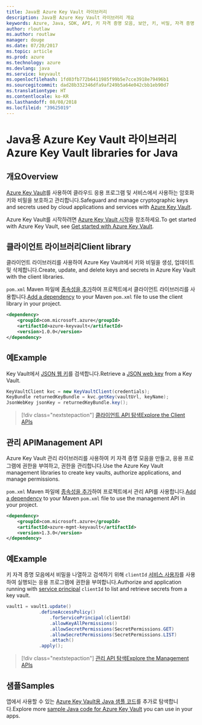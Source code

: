 ```yaml
---
title: Java용 Azure Key Vault 라이브러리
description: Java용 Azure Key Vault 라이브러리 개요
keywords: Azure, Java, SDK, API, 키 자격 증명 모음, 보안, 키, 비밀, 자격 증명 모음
author: rloutlaw
ms.author: routlaw
manager: douge
ms.date: 07/20/2017
ms.topic: article
ms.prod: azure
ms.technology: azure
ms.devlang: java
ms.service: keyvault
ms.openlocfilehash: 1fd03fb772b6411985f99b5e7cce3918e79496b1
ms.sourcegitcommit: dad28b332346dfa9af249b5a64e042cbb1eb90d7
ms.translationtype: HT
ms.contentlocale: ko-KR
ms.lasthandoff: 08/08/2018
ms.locfileid: "39625019"
---
```

# <a name="azure-key-vault-libraries-for-java"></a><span data-ttu-id="cde60-104">Java용 Azure Key Vault 라이브러리</span><span class="sxs-lookup"><span data-stu-id="cde60-104">Azure Key Vault libraries for Java</span></span>

## <a name="overview"></a><span data-ttu-id="cde60-105">개요</span><span class="sxs-lookup"><span data-stu-id="cde60-105">Overview</span></span>

<span data-ttu-id="cde60-106">[Azure Key Vault](/azure/key-vault/)를 사용하여 클라우드 응용 프로그램 및 서비스에서 사용하는 암호화 키와 비밀을 보호하고 관리합니다.</span><span class="sxs-lookup"><span data-stu-id="cde60-106">Safeguard and manage cryptographic keys and secrets used by cloud applications and services with [Azure Key Vault](/azure/key-vault/).</span></span>

<span data-ttu-id="cde60-107">Azure Key Vault를 시작하려면 [Azure Key Vault 시작](/azure/key-vault/key-vault-get-started)을 참조하세요.</span><span class="sxs-lookup"><span data-stu-id="cde60-107">To get started with Azure Key Vault, see [Get started with Azure Key Vault](/azure/key-vault/key-vault-get-started).</span></span>

## <a name="client-library"></a><span data-ttu-id="cde60-108">클라이언트 라이브러리</span><span class="sxs-lookup"><span data-stu-id="cde60-108">Client library</span></span>

<span data-ttu-id="cde60-109">클라이언트 라이브러리를 사용하여 Azure Key Vault에서 키와 비밀을 생성, 업데이트 및 삭제합니다.</span><span class="sxs-lookup"><span data-stu-id="cde60-109">Create, update, and delete keys and secrets in Azure Key Vault with the client libraries.</span></span>

<span data-ttu-id="cde60-110">`pom.xml` Maven 파일에 [종속성을 추가](https://maven.apache.org/guides/getting-started/index.html#How_do_I_use_external_dependencies)하여 프로젝트에서 클라이언트 라이브러리를 사용합니다.</span><span class="sxs-lookup"><span data-stu-id="cde60-110">[Add a dependency](https://maven.apache.org/guides/getting-started/index.html#How_do_I_use_external_dependencies) to your Maven `pom.xml` file to use the client library in your project.</span></span>  

```XML
<dependency>
    <groupId>com.microsoft.azure</groupId>
    <artifactId>azure-keyvault</artifactId>
    <version>1.0.0</version>
</dependency>
```   

## <a name="example"></a><span data-ttu-id="cde60-111">예</span><span class="sxs-lookup"><span data-stu-id="cde60-111">Example</span></span>

<span data-ttu-id="cde60-112">Key Vault에서 [JSON 웹 키](https://tools.ietf.org/html/draft-ietf-jose-json-web-key-18)를 검색합니다.</span><span class="sxs-lookup"><span data-stu-id="cde60-112">Retrieve a [JSON web key](https://tools.ietf.org/html/draft-ietf-jose-json-web-key-18) from a Key Vault.</span></span>

```java
KeyVaultClient kvc = new KeyVaultClient(credentials);
KeyBundle returnedKeyBundle = kvc.getKey(vaultUrl, keyName);
JsonWebKey jsonKey = returnedKeyBundle.key();
```

> [!div class="nextstepaction"]
> [<span data-ttu-id="cde60-113">클라이언트 API 탐색</span><span class="sxs-lookup"><span data-stu-id="cde60-113">Explore the Client APIs</span></span>](/java/api/overview/azure/keyvault/client)


## <a name="management-api"></a><span data-ttu-id="cde60-114">관리 API</span><span class="sxs-lookup"><span data-stu-id="cde60-114">Management API</span></span>

<span data-ttu-id="cde60-115">Azure Key Vault 관리 라이브러리를 사용하여 키 자격 증명 모음을 만들고, 응용 프로그램에 권한을 부여하고, 권한을 관리합니다.</span><span class="sxs-lookup"><span data-stu-id="cde60-115">Use the Azure Key Vault management libraries to create key vaults, authorize applications, and manage permissions.</span></span> 

<span data-ttu-id="cde60-116">`pom.xml` Maven 파일에 [종속성을 추가](https://maven.apache.org/guides/getting-started/index.html#How_do_I_use_external_dependencies)하여 프로젝트에서 관리 API를 사용합니다.</span><span class="sxs-lookup"><span data-stu-id="cde60-116">[Add a dependency](https://maven.apache.org/guides/getting-started/index.html#How_do_I_use_external_dependencies) to your Maven `pom.xml` file to use the management API in your project.</span></span>  

```XML
<dependency>
    <groupId>com.microsoft.azure</groupId>
    <artifactId>azure-mgmt-keyvault</artifactId>
    <version>1.3.0</version>
</dependency>
```

## <a name="example"></a><span data-ttu-id="cde60-117">예</span><span class="sxs-lookup"><span data-stu-id="cde60-117">Example</span></span>

<span data-ttu-id="cde60-118">키 자격 증명 모음에서 비밀을 나열하고 검색하기 위해 `clientId` [서비스 사용자](/azure/azure-resource-manager/resource-group-create-service-principal-portal)를 사용하여 실행되는 응용 프로그램에 권한을 부여합니다.</span><span class="sxs-lookup"><span data-stu-id="cde60-118">Authorize and application running with [service principal](/azure/azure-resource-manager/resource-group-create-service-principal-portal) `clientId` to list and retrieve secrets from a key vault.</span></span> 

```java
vault1 = vault1.update()
            .defineAccessPolicy()
                .forServicePrincipal(clientId)
                .allowKeyAllPermissions()
                .allowSecretPermissions(SecretPermissions.GET)
                .allowSecretPermissions(SecretPermissions.LIST)
                .attach()
            .apply();
```

> [!div class="nextstepaction"]
> [<span data-ttu-id="cde60-119">관리 API 탐색</span><span class="sxs-lookup"><span data-stu-id="cde60-119">Explore the Management APIs</span></span>](/java/api/overview/azure/keyvault/management)


## <a name="samples"></a><span data-ttu-id="cde60-120">샘플</span><span class="sxs-lookup"><span data-stu-id="cde60-120">Samples</span></span>

<span data-ttu-id="cde60-121">앱에서 사용할 수 있는 [Azure Key Vault용 Java 샘플 코드](https://azure.microsoft.com/resources/samples/?platform=java&term=key+vault)를 추가로 탐색합니다.</span><span class="sxs-lookup"><span data-stu-id="cde60-121">Explore more [sample Java code for Azure Key Vault](https://azure.microsoft.com/resources/samples/?platform=java&term=key+vault) you can use in your apps.</span></span>
